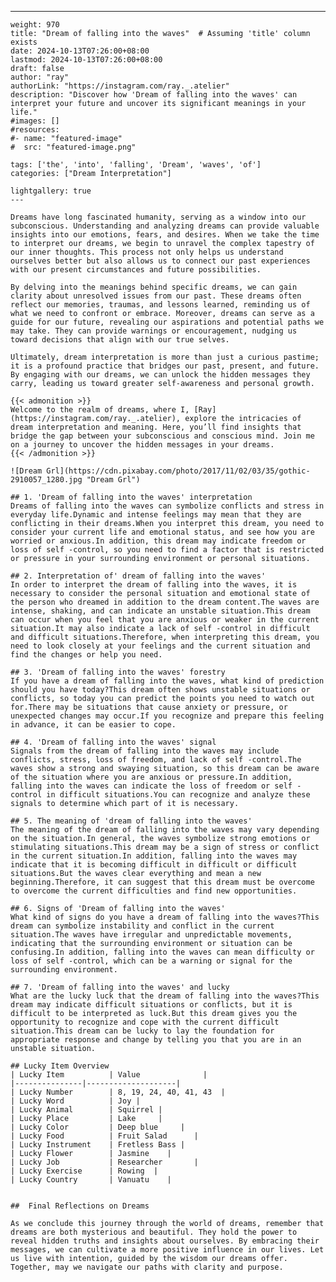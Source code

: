---
    weight: 970
    title: "Dream of falling into the waves"  # Assuming 'title' column exists
    date: 2024-10-13T07:26:00+08:00
    lastmod: 2024-10-13T07:26:00+08:00
    draft: false
    author: "ray"
    authorLink: "https://instagram.com/ray._.atelier"
    description: "Discover how 'Dream of falling into the waves' can interpret your future and uncover its significant meanings in your life."
    #images: []
    #resources:
    #- name: "featured-image"
    #  src: "featured-image.png"
    
    tags: ['the', 'into', 'falling', 'Dream', 'waves', 'of']
    categories: ["Dream Interpretation"]
    
    lightgallery: true
    ---
    
    Dreams have long fascinated humanity, serving as a window into our subconscious. Understanding and analyzing dreams can provide valuable insights into our emotions, fears, and desires. When we take the time to interpret our dreams, we begin to unravel the complex tapestry of our inner thoughts. This process not only helps us understand ourselves better but also allows us to connect our past experiences with our present circumstances and future possibilities.
    
    By delving into the meanings behind specific dreams, we can gain clarity about unresolved issues from our past. These dreams often reflect our memories, traumas, and lessons learned, reminding us of what we need to confront or embrace. Moreover, dreams can serve as a guide for our future, revealing our aspirations and potential paths we may take. They can provide warnings or encouragement, nudging us toward decisions that align with our true selves.
    
    Ultimately, dream interpretation is more than just a curious pastime; it is a profound practice that bridges our past, present, and future. By engaging with our dreams, we can unlock the hidden messages they carry, leading us toward greater self-awareness and personal growth.
    
    {{< admonition >}}
    Welcome to the realm of dreams, where I, [Ray](https://instagram.com/ray._.atelier), explore the intricacies of dream interpretation and meaning. Here, you’ll find insights that bridge the gap between your subconscious and conscious mind. Join me on a journey to uncover the hidden messages in your dreams.
    {{< /admonition >}}
    
    ![Dream Grl](https://cdn.pixabay.com/photo/2017/11/02/03/35/gothic-2910057_1280.jpg "Dream Grl")
    
    ## 1. 'Dream of falling into the waves' interpretation
    Dreams of falling into the waves can symbolize conflicts and stress in everyday life.Dynamic and intense feelings may mean that they are conflicting in their dreams.When you interpret this dream, you need to consider your current life and emotional status, and see how you are worried or anxious.In addition, this dream may indicate freedom or loss of self -control, so you need to find a factor that is restricted or pressure in your surrounding environment or personal situations.
    
    ## 2. Interpretation of' dream of falling into the waves'
    In order to interpret the dream of falling into the waves, it is necessary to consider the personal situation and emotional state of the person who dreamed in addition to the dream content.The waves are intense, shaking, and can indicate an unstable situation.This dream can occur when you feel that you are anxious or weaker in the current situation.It may also indicate a lack of self -control in difficult and difficult situations.Therefore, when interpreting this dream, you need to look closely at your feelings and the current situation and find the changes or help you need.
    
    ## 3. 'Dream of falling into the waves' forestry
    If you have a dream of falling into the waves, what kind of prediction should you have today?This dream often shows unstable situations or conflicts, so today you can predict the points you need to watch out for.There may be situations that cause anxiety or pressure, or unexpected changes may occur.If you recognize and prepare this feeling in advance, it can be easier to cope.
    
    ## 4. 'Dream of falling into the waves' signal
    Signals from the dream of falling into the waves may include conflicts, stress, loss of freedom, and lack of self -control.The waves show a strong and swaying situation, so this dream can be aware of the situation where you are anxious or pressure.In addition, falling into the waves can indicate the loss of freedom or self -control in difficult situations.You can recognize and analyze these signals to determine which part of it is necessary.
    
    ## 5. The meaning of 'dream of falling into the waves'
    The meaning of the dream of falling into the waves may vary depending on the situation.In general, the waves symbolize strong emotions or stimulating situations.This dream may be a sign of stress or conflict in the current situation.In addition, falling into the waves may indicate that it is becoming difficult in difficult or difficult situations.But the waves clear everything and mean a new beginning.Therefore, it can suggest that this dream must be overcome to overcome the current difficulties and find new opportunities.
    
    ## 6. Signs of 'Dream of falling into the waves'
    What kind of signs do you have a dream of falling into the waves?This dream can symbolize instability and conflict in the current situation.The waves have irregular and unpredictable movements, indicating that the surrounding environment or situation can be confusing.In addition, falling into the waves can mean difficulty or loss of self -control, which can be a warning or signal for the surrounding environment.
    
    ## 7. 'Dream of falling into the waves' and lucky
    What are the lucky luck that the dream of falling into the waves?This dream may indicate difficult situations or conflicts, but it is difficult to be interpreted as luck.But this dream gives you the opportunity to recognize and cope with the current difficult situation.This dream can be lucky to lay the foundation for appropriate response and change by telling you that you are in an unstable situation.
    
    ## Lucky Item Overview
    | Lucky Item          | Value              |
    |---------------|--------------------|
    | Lucky Number        | 8, 19, 24, 40, 41, 43  |
    | Lucky Word          | Joy |
    | Lucky Animal        | Squirrel |
    | Lucky Place         | Lake     |
    | Lucky Color         | Deep blue     |
    | Lucky Food          | Fruit Salad      |
    | Lucky Instrument    | Fretless Bass |
    | Lucky Flower        | Jasmine    |
    | Lucky Job           | Researcher       |
    | Lucky Exercise      | Rowing  |
    | Lucky Country       | Vanuatu    |
    
    
    ##  Final Reflections on Dreams
    
    As we conclude this journey through the world of dreams, remember that dreams are both mysterious and beautiful. They hold the power to reveal hidden truths and insights about ourselves. By embracing their messages, we can cultivate a more positive influence in our lives. Let us live with intention, guided by the wisdom our dreams offer. Together, may we navigate our paths with clarity and purpose.
    